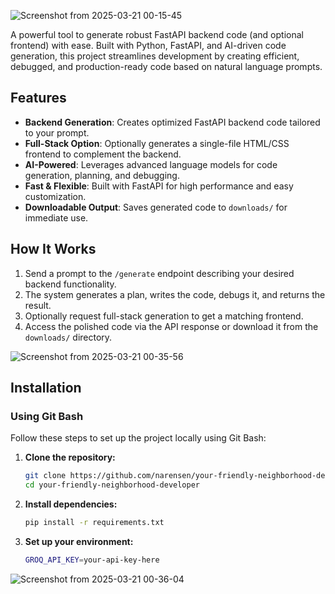 ![Screenshot from 2025-03-21 00-15-45](https://github.com/user-attachments/assets/703f612b-a2ff-48dc-8714-1c618181f8eb)

A powerful tool to generate robust FastAPI backend code (and optional frontend) with ease. Built with Python, FastAPI, and AI-driven code generation, this project streamlines development by creating efficient, debugged, and production-ready code based on natural language prompts.

## Features
- **Backend Generation**: Creates optimized FastAPI backend code tailored to your prompt.
- **Full-Stack Option**: Optionally generates a single-file HTML/CSS frontend to complement the backend.
- **AI-Powered**: Leverages advanced language models for code generation, planning, and debugging.
- **Fast & Flexible**: Built with FastAPI for high performance and easy customization.
- **Downloadable Output**: Saves generated code to `downloads/` for immediate use.

## How It Works
1. Send a prompt to the `/generate` endpoint describing your desired backend functionality.
2. The system generates a plan, writes the code, debugs it, and returns the result.
3. Optionally request full-stack generation to get a matching frontend.
4. Access the polished code via the API response or download it from the `downloads/` directory.

![Screenshot from 2025-03-21 00-35-56](https://github.com/user-attachments/assets/51b0fb7c-41f2-41d6-b593-192cb861d3c8)


## Installation

### Using Git Bash
Follow these steps to set up the project locally using Git Bash:

1. **Clone the repository:**
   ```bash
   git clone https://github.com/narensen/your-friendly-neighborhood-developer.git
   cd your-friendly-neighborhood-developer

2. **Install dependencies:**
   ```bash
   pip install -r requirements.txt

3. **Set up your environment:**
   ```bash
   GROQ_API_KEY=your-api-key-here

![Screenshot from 2025-03-21 00-36-04](https://github.com/user-attachments/assets/d1543126-5421-476b-a546-88b0fe456bec)
